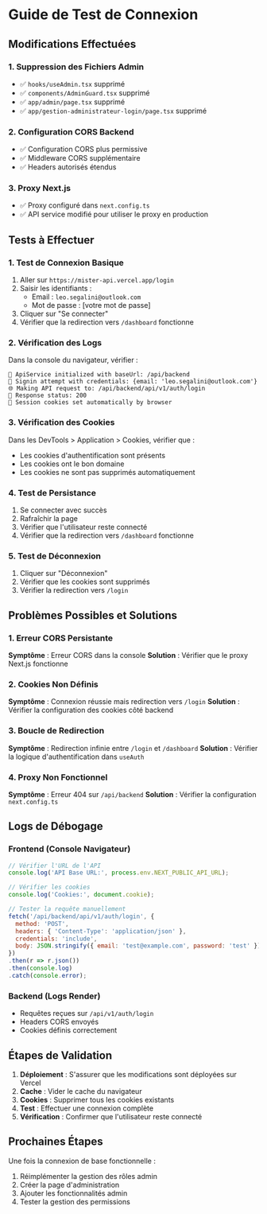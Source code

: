 # Guide de Test de Connexion

## Modifications Effectuées

### 1. Suppression des Fichiers Admin
- ✅ `hooks/useAdmin.tsx` supprimé
- ✅ `components/AdminGuard.tsx` supprimé
- ✅ `app/admin/page.tsx` supprimé
- ✅ `app/gestion-administrateur-login/page.tsx` supprimé

### 2. Configuration CORS Backend
- ✅ Configuration CORS plus permissive
- ✅ Middleware CORS supplémentaire
- ✅ Headers autorisés étendus

### 3. Proxy Next.js
- ✅ Proxy configuré dans `next.config.ts`
- ✅ API service modifié pour utiliser le proxy en production

## Tests à Effectuer

### 1. Test de Connexion Basique
1. Aller sur `https://mister-api.vercel.app/login`
2. Saisir les identifiants :
   - Email : `leo.segalini@outlook.com`
   - Mot de passe : [votre mot de passe]
3. Cliquer sur "Se connecter"
4. Vérifier que la redirection vers `/dashboard` fonctionne

### 2. Vérification des Logs
Dans la console du navigateur, vérifier :
```
🚀 ApiService initialized with baseUrl: /api/backend
🔐 Signin attempt with credentials: {email: 'leo.segalini@outlook.com'}
🌐 Making API request to: /api/backend/api/v1/auth/login
📡 Response status: 200
🍪 Session cookies set automatically by browser
```

### 3. Vérification des Cookies
Dans les DevTools > Application > Cookies, vérifier que :
- Les cookies d'authentification sont présents
- Les cookies ont le bon domaine
- Les cookies ne sont pas supprimés automatiquement

### 4. Test de Persistance
1. Se connecter avec succès
2. Rafraîchir la page
3. Vérifier que l'utilisateur reste connecté
4. Vérifier que la redirection vers `/dashboard` fonctionne

### 5. Test de Déconnexion
1. Cliquer sur "Déconnexion"
2. Vérifier que les cookies sont supprimés
3. Vérifier la redirection vers `/login`

## Problèmes Possibles et Solutions

### 1. Erreur CORS Persistante
**Symptôme** : Erreur CORS dans la console
**Solution** : Vérifier que le proxy Next.js fonctionne

### 2. Cookies Non Définis
**Symptôme** : Connexion réussie mais redirection vers `/login`
**Solution** : Vérifier la configuration des cookies côté backend

### 3. Boucle de Redirection
**Symptôme** : Redirection infinie entre `/login` et `/dashboard`
**Solution** : Vérifier la logique d'authentification dans `useAuth`

### 4. Proxy Non Fonctionnel
**Symptôme** : Erreur 404 sur `/api/backend`
**Solution** : Vérifier la configuration `next.config.ts`

## Logs de Débogage

### Frontend (Console Navigateur)
```javascript
// Vérifier l'URL de l'API
console.log('API Base URL:', process.env.NEXT_PUBLIC_API_URL);

// Vérifier les cookies
console.log('Cookies:', document.cookie);

// Tester la requête manuellement
fetch('/api/backend/api/v1/auth/login', {
  method: 'POST',
  headers: { 'Content-Type': 'application/json' },
  credentials: 'include',
  body: JSON.stringify({ email: 'test@example.com', password: 'test' })
})
.then(r => r.json())
.then(console.log)
.catch(console.error);
```

### Backend (Logs Render)
- Requêtes reçues sur `/api/v1/auth/login`
- Headers CORS envoyés
- Cookies définis correctement

## Étapes de Validation

1. **Déploiement** : S'assurer que les modifications sont déployées sur Vercel
2. **Cache** : Vider le cache du navigateur
3. **Cookies** : Supprimer tous les cookies existants
4. **Test** : Effectuer une connexion complète
5. **Vérification** : Confirmer que l'utilisateur reste connecté

## Prochaines Étapes

Une fois la connexion de base fonctionnelle :
1. Réimplémenter la gestion des rôles admin
2. Créer la page d'administration
3. Ajouter les fonctionnalités admin
4. Tester la gestion des permissions 
